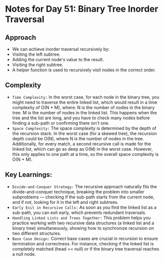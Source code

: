 # Notes for Day 51: Binary Tree Inorder Traversal

## Approach

- We can achieve inorder traversal recursively by:
- Visiting the left subtree.
- Adding the current node's value to the result.
- Visiting the right subtree.
- A helper function is used to recursively visit nodes in the correct order.

## Complexity

- `Time Complexity:`
  In the worst case, for each node in the binary tree, you might need to traverse the entire linked list, which would result in a time complexity of O(N \* M), where:
  N is the number of nodes in the binary tree.
  M is the number of nodes in the linked list.
  This happens when the tree and the list are long, and you have to check many nodes before finding a sub-path or confirming there isn't one.
- `Space Complexity:`
  The space complexity is determined by the depth of the recursion stack.
  In the worst case (for a skewed tree), the recursion depth could be O(N), where N is the number of nodes in the tree.
  Additionally, for every match, a second recursive call is made for the linked list, which can go as deep as O(M) in the worst case. However, this only applies to one path at a time, so the overall space complexity is O(N + M).

## Key Learnings:

- `Divide-and-Conquer Strategy:` The recursive approach naturally fits the divide-and-conquer technique, breaking the problem into smaller subproblems — checking if the sub-path starts from the current node, and if not, looking for it in the left and right subtrees.
- `Early Exit in Recursive Calls:` As soon as you find the linked list as a sub-path, you can exit early, which prevents redundant traversals.
- `Handling Linked Lists and Trees Together:` This problem helps you practice working with two recursive data structures (a linked list and a binary tree) simultaneously, showing how to synchronize recursion on two different structures.
- `Base Case Design:` Correct base cases are crucial in recursion to ensure termination and correctness. For instance, checking if the linked list is completely matched (head == null) or if the binary tree traversal reaches a null node.
